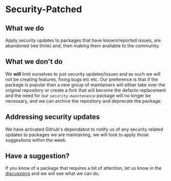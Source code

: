 # Security-Patched

## What we do

Apply security updates to packages that have known/reported issues, are abandoned (we think) and, then making them available to the community.

## What we don't do

We **will** limit ourselves to just security updates/issues and as such we will not be creating features, fixing bugs etc etc. Our preference is that if the package is popular then a new group of maintainers will either take over the original repository or create a fork that will become the defacto replacement and the need for our `security-maintenance` package will no longer be necessary, and we can archive the repository and deprecate the package.

## Addressing security updates

We have activated Github's dependabot to notify us of any security related updates to packages we are maintaining, we will look to apply those suggestions within the week.

## Have a suggestion?

If you know of a package that requires a bit of attention, let us know in the [discussions](https://github.com/orgs/security-patched/discussions) and we will see what we can do.
